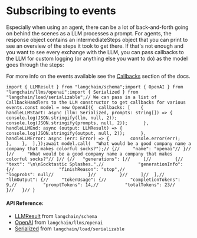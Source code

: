 Subscribing to events
=====================

Especially when using an agent, there can be a lot of back-and-forth going on behind the scenes as a LLM processes a prompt. For agents, the response object contains an intermediateSteps object that you can print to see an overview of the steps it took to get there. If that's not enough and you want to see every exchange with the LLM, you can pass callbacks to the LLM for custom logging (or anything else you want to do) as the model goes through the steps:

For more info on the events available see the [Callbacks](/docs/modules/callbacks/) section of the docs.

    import { LLMResult } from "langchain/schema";import { OpenAI } from "langchain/llms/openai";import { Serialized } from "langchain/load/serializable";// We can pass in a list of CallbackHandlers to the LLM constructor to get callbacks for various events.const model = new OpenAI({  callbacks: [    {      handleLLMStart: async (llm: Serialized, prompts: string[]) => {        console.log(JSON.stringify(llm, null, 2));        console.log(JSON.stringify(prompts, null, 2));      },      handleLLMEnd: async (output: LLMResult) => {        console.log(JSON.stringify(output, null, 2));      },      handleLLMError: async (err: Error) => {        console.error(err);      },    },  ],});await model.call(  "What would be a good company name a company that makes colorful socks?");// {//     "name": "openai"// }// [//     "What would be a good company name a company that makes colorful socks?"// ]// {//   "generations": [//     [//         {//             "text": "\n\nSocktastic Splashes.",//             "generationInfo": {//                 "finishReason": "stop",//                 "logprobs": null//             }//         }//     ]//  ],//   "llmOutput": {//     "tokenUsage": {//         "completionTokens": 9,//          "promptTokens": 14,//          "totalTokens": 23//     }//   }// }

#### API Reference:

*   [LLMResult](/docs/api/schema/types/LLMResult) from `langchain/schema`
*   [OpenAI](/docs/api/llms_openai/classes/OpenAI) from `langchain/llms/openai`
*   [Serialized](/docs/api/load_serializable/types/Serialized) from `langchain/load/serializable`